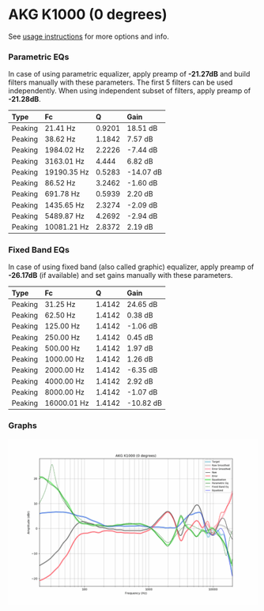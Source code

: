 # AKG K1000 (0 degrees)
See [usage instructions](https://github.com/jaakkopasanen/AutoEq#usage) for more options and info.

### Parametric EQs
In case of using parametric equalizer, apply preamp of **-21.27dB** and build filters manually
with these parameters. The first 5 filters can be used independently.
When using independent subset of filters, apply preamp of **-21.28dB**.

| Type    | Fc          |      Q | Gain      |
|:--------|:------------|:-------|:----------|
| Peaking | 21.41 Hz    | 0.9201 | 18.51 dB  |
| Peaking | 38.62 Hz    | 1.1842 | 7.57 dB   |
| Peaking | 1984.02 Hz  | 2.2226 | -7.44 dB  |
| Peaking | 3163.01 Hz  | 4.444  | 6.82 dB   |
| Peaking | 19190.35 Hz | 0.5283 | -14.07 dB |
| Peaking | 86.52 Hz    | 3.2462 | -1.60 dB  |
| Peaking | 691.78 Hz   | 0.5939 | 2.20 dB   |
| Peaking | 1435.65 Hz  | 2.3274 | -2.09 dB  |
| Peaking | 5489.87 Hz  | 4.2692 | -2.94 dB  |
| Peaking | 10081.21 Hz | 2.8372 | 2.19 dB   |

### Fixed Band EQs
In case of using fixed band (also called graphic) equalizer, apply preamp of **-26.17dB**
(if available) and set gains manually with these parameters.

| Type    | Fc          |      Q | Gain      |
|:--------|:------------|:-------|:----------|
| Peaking | 31.25 Hz    | 1.4142 | 24.65 dB  |
| Peaking | 62.50 Hz    | 1.4142 | 0.38 dB   |
| Peaking | 125.00 Hz   | 1.4142 | -1.06 dB  |
| Peaking | 250.00 Hz   | 1.4142 | 0.45 dB   |
| Peaking | 500.00 Hz   | 1.4142 | 1.97 dB   |
| Peaking | 1000.00 Hz  | 1.4142 | 1.26 dB   |
| Peaking | 2000.00 Hz  | 1.4142 | -6.35 dB  |
| Peaking | 4000.00 Hz  | 1.4142 | 2.92 dB   |
| Peaking | 8000.00 Hz  | 1.4142 | -1.07 dB  |
| Peaking | 16000.01 Hz | 1.4142 | -10.82 dB |

### Graphs
![](./AKG%20K1000%20(0%20degrees).png)